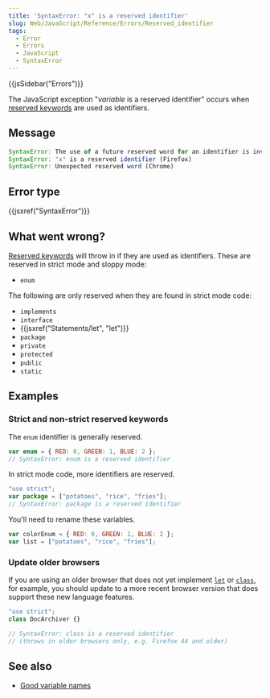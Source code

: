 ```yaml
---
title: 'SyntaxError: "x" is a reserved identifier'
slug: Web/JavaScript/Reference/Errors/Reserved_identifier
tags:
  - Error
  - Errors
  - JavaScript
  - SyntaxError
---
```

{{jsSidebar("Errors")}}

The JavaScript exception "_variable_ is a reserved identifier" occurs when
[reserved keywords](/en-US/docs/Web/JavaScript/Reference/Lexical_grammar#keywords)
are used as identifiers.

## Message

```js
SyntaxError: The use of a future reserved word for an identifier is invalid (Edge)
SyntaxError: "x" is a reserved identifier (Firefox)
SyntaxError: Unexpected reserved word (Chrome)
```

## Error type

{{jsxref("SyntaxError")}}

## What went wrong?

[Reserved keywords](/en-US/docs/Web/JavaScript/Reference/Lexical_grammar#keywords)
will throw in if they are used as identifiers. These are reserved in strict mode
and sloppy mode:

- `enum`

The following are only reserved when they are found in strict mode code:

- `implements`
- `interface`
- {{jsxref("Statements/let", "let")}}
- `package`
- `private`
- `protected`
- `public`
- `static`

## Examples

### Strict and non-strict reserved keywords

The `enum` identifier is generally reserved.

```js example-bad
var enum = { RED: 0, GREEN: 1, BLUE: 2 };
// SyntaxError: enum is a reserved identifier
```

In strict mode code, more identifiers are reserved.

```js example-bad
"use strict";
var package = ["potatoes", "rice", "fries"];
// SyntaxError: package is a reserved identifier
```

You'll need to rename these variables.

```js example-good
var colorEnum = { RED: 0, GREEN: 1, BLUE: 2 };
var list = ["potatoes", "rice", "fries"];
```

### Update older browsers

If you are using an older browser that does not yet implement
[`let`](/en-US/docs/Web/JavaScript/Reference/Statements/let) or
[`class`](/en-US/docs/Web/JavaScript/Reference/Statements/class), for example,
you should update to a more recent browser version that does support these new
language features.

```js
"use strict";
class DocArchiver {}

// SyntaxError: class is a reserved identifier
// (throws in older browsers only, e.g. Firefox 44 and older)
```

## See also

- [Good variable names](https://wiki.c2.com/?GoodVariableNames)
